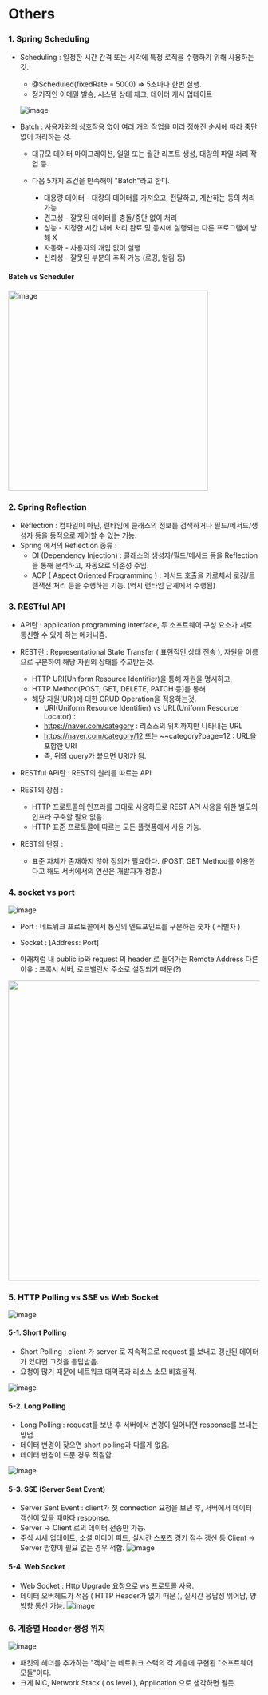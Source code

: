 ﻿# Others


### 1. Spring Scheduling

* Scheduling : 일정한 시간 간격 또는 시각에 특정 로직을 수행하기 위해 사용하는 것.
  * @Scheduled(fixedRate = 5000) => 5초마다 한번 실행.
  * 정기적인 이메일 발송, 시스템 상태 체크, 데이터 캐시 업데이트

  ![image](https://github.com/user-attachments/assets/236ca92c-beec-40eb-bd00-af8820a13513)

  
* Batch : 사용자와의 상호작용 없이 여러 개의 작업을 미리 정해진 순서에 따라 중단 없이 처리하는 것.
  * 대규모 데이터 마이그레이션, 일일 또는 월간 리포트 생성, 대량의 파일 처리 작업 등.
    
  * 다음 5가지 조건을 만족해야 "Batch"라고 한다.
    * 대용량 데이터 - 대량의 데이터를 가져오고, 전달하고, 계산하는 등의 처리 가능
    * 견고성 - 잘못된 데이터를 충돌/중단 없이 처리
    * 성능 - 지정한 시간 내에 처리 완료 및 동시에 실행되는 다른 프로그램에 방해 X
    * 자동화 - 사용자의 개입 없이 실행
    * 신뢰성 - 잘못된 부분의 추적 가능 (로깅, 알림 등)

    
#### Batch vs Scheduler
<img src="https://github.com/user-attachments/assets/66f2919c-74ae-460b-ab0a-37516d1378d3" alt="image" width="400" />


### 2. Spring Reflection

* Reflection : 컴파일이 아닌, 런타임에 클래스의 정보를 검색하거나 필드/메서드/생성자 등을 동적으로 제어할 수 있는 기능.
* Spring 에서의 Reflection 종류 :
  * DI (Dependency Injection) : 클래스의 생성자/필드/메서드 등을 Reflection을 통해 분석하고, 자동으로 의존성 주입.
  * AOP ( Aspect Oriented Programming ) : 메서드 호출을 가로채서 로깅/트랜잭션 처리 등을 수행하는 기능. (역시 런타임 단계에서 수행됨)


### 3. RESTful API
* API란 : application programming interface, 두 소프트웨어 구성 요소가 서로 통신할 수 있게 하는 메커니즘.
* REST란 : Representational State Transfer ( 표현적인 상태 전송 ), 자원을 이름으로 구분하여 해당 자원의 상태를 주고받는것. 
  * HTTP URI(Uniform Resource Identifier)을 통해 자원을 명시하고,
  * HTTP Method(POST, GET, DELETE, PATCH 등)를 통해
  * 해당 자원(URI)에 대한 CRUD Operation을 적용하는것.
    * URI(Uniform Resource Identifier) vs URL(Uniform Resource Locator) :
     * https://naver.com/category : 리소스의 위치까지만 나타내는 URL
     * https://naver.com/category/12 또는 ~~category?page=12 : URL을 포함한 URI
     * 즉, 뒤의 query가 붙으면 URI가 됨.

* RESTful API란 : REST의 원리를 따르는 API
* REST의 장점 :
  * HTTP 프로토콜의 인프라를 그대로 사용하므로 REST API 사용을 위한 별도의 인프라 구축할 필요 없음.
  * HTTP 표준 프로토콜에 따르는 모든 플랫폼에서 사용 가능.
* REST의 단점 :
  * 표준 자체가 존재하지 않아 정의가 필요하다. (POST, GET Method를 이용한다고 해도 서버에서의 연산은 개발자가 정함.)
 

### 4. socket vs port
![image](https://github.com/user-attachments/assets/0e7296ea-3871-4302-9548-1d43d5c969ce)


* Port : 네트워크 프로토콜에서 통신의 엔드포인트를 구분하는 숫자 ( 식별자 )
* Socket : [Address: Port]

* 아래처럼 내 public ip와 request 의 header 로 들어가는 Remote Address 다른 이유 : 프록시 서버, 로드밸런서 주소로 설정되기 때문(?)
<img src="https://github.com/user-attachments/assets/28ac3f87-5d94-439c-ab90-2dffc98d4ad0" width=600/>


### 5. HTTP Polling vs SSE vs Web Socket
![image](https://github.com/user-attachments/assets/d14a7430-1744-4fea-a195-2f455f162db8)

#### 5-1. Short Polling
* Short Polling : client 가 server 로 지속적으로 request 를 보내고 갱신된 데이터가 있다면 그것을 응답받음.
* 요청이 많기 때문에 네트워크 대역폭과 리소스 소모 비효율적.
  
![image](https://github.com/user-attachments/assets/e9c7c3b9-9dca-43cc-9cb4-1a07e101d68d)

#### 5-2. Long Polling
* Long Polling : request를 보낸 후 서버에서 변경이 일어나면 response를 보내는 방법.
* 데이터 변경이 잦으면 short polling과 다를게 없음.
* 데이터 변경이 드문 경우 적절함.

![image](https://github.com/user-attachments/assets/94ec7558-efac-42f8-a6e1-ad9b0df74b5c)

#### 5-3. SSE (Server Sent Event)
* Server Sent Event : client가 첫 connection 요청을 보낸 후, 서버에서 데이터 갱신이 있을 때마다 response.
* Server -> Client 로의 데이터 전송만 가능.
* 주식 시세 업데이트, 소셜 미디어 피드, 실시간 스포츠 경기 점수 갱신 등 Client -> Server 방향이 필요 없는 경우 적합.
![image](https://github.com/user-attachments/assets/a18f5718-0422-4963-876e-a334e5d89128)

#### 5-4. Web Socket
* Web Socket : Http Upgrade 요청으로 ws 프로토콜 사용.
* 데이터 오버헤드가 적음 ( HTTP Header가 없기 때문 ), 실시간 응답성 뛰어남, 양방향 통신 가능.
![image](https://github.com/user-attachments/assets/123d4f20-c1e7-4bf0-9ab5-788e3e9064b8)



### 6. 계층별 Header 생성 위치
![image](https://github.com/user-attachments/assets/aa0483fe-2052-4bd0-bbf7-a8d3a119df52)

* 패킷의 헤더를 추가하는 "객체"는 네트워크 스택의 각 계층에 구현된 "소프트웨어 모듈"이다.
* 크게 NIC, Network Stack ( os level ), Application 으로 생각하면 될듯.

